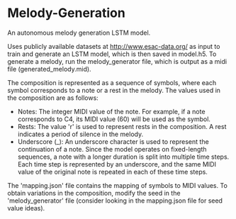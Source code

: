 # Melody-Generation
An autonomous melody generation LSTM model.

Uses publicly available datasets at http://www.esac-data.org/ as input to train and generate an LSTM model, which is then saved in model.h5. To generate a melody, run the melody_generator file, which is output as a midi file (generated_melody.mid).  

The composition is represented as a sequence of symbols, where each symbol corresponds to a note or a rest in the melody. The values used in the composition are as follows:

* Notes: The integer MIDI value of the note. For example, if a note corresponds to C4, its MIDI value (60) will be used as the symbol.
* Rests: The value 'r' is used to represent rests in the composition. A rest indicates a period of silence in the melody.
* Underscore (_): An underscore character is used to represent the continuation of a note. Since the model operates on fixed-length sequences, a note with a longer duration is split into multiple time steps. Each time step is represented by an underscore, and the same MIDI value of the original note is repeated in each of these time steps.

The 'mapping.json' file contains the mapping of symbols to MIDI values. To obtain variations in the composition, modify the seed in the 'melody_generator' file (consider looking in the mapping.json file for seed value ideas).
